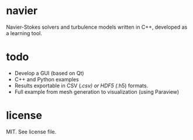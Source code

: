 # navier
Navier-Stokes solvers and turbulence models written in C++, developed as a learning tool.

# todo
  * Develop a GUI (based on Qt)
  * C++ and Python examples
  * Results exportable in CSV (*.csv) or HDF5 (*.h5) formats.
  * Full example from mesh generation to visualization (using Paraview)

# license
MIT. See license file.